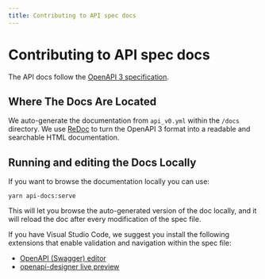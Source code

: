 ```yaml
---
title: Contributing to API spec docs
---
```


# Contributing to API spec docs

The API docs follow the [OpenAPI 3 specification](http://spec.openapis.org/oas/v3.0.2).

## Where The Docs Are Located

We auto-generate the documentation from `api_v0.yml` within the `/docs` directory.
We use [ReDoc](https://github.com/Redocly/redoc) to turn the OpenAPI 3 format into a readable and searchable HTML documentation.

## Running and editing the Docs Locally

If you want to browse the documentation locally you can use:

```shell
yarn api-docs:serve
```

This will let you browse the auto-generated version of the doc locally, and it will reload the doc after every modification
of the spec file.

If you have Visual Studio Code, we suggest you install the following extensions that enable validation and navigation within
the spec file:

- [OpenAPI (Swagger) editor](https://marketplace.visualstudio.com/items?itemName=42Crunch.vscode-openapi)
- [openapi-designer live preview](https://marketplace.visualstudio.com/items?itemName=philosowaffle.openapi-designer)
